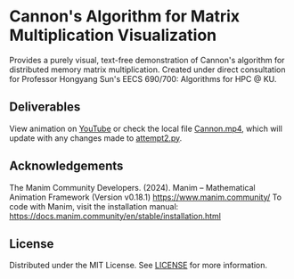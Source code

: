 # Cannon's Algorithm for Matrix Multiplication Visualization

Provides a purely visual, text-free demonstration of Cannon's algorithm for distributed memory matrix multiplication. Created under direct consultation for Professor Hongyang Sun's EECS 690/700: Algorithms for HPC @ KU. 

## Deliverables
View animation on [YouTube](https://youtu.be/MRqcUdIfZno?si=TSSNeMEImvg12W3N)
or check the local file [Cannon.mp4](media/videos/attempt2/1080p60/Cannon.mp4), which will update with any changes made to [attempt2.py](attempt2.py).

## Acknowledgements 
The Manim Community Developers. (2024). Manim – Mathematical Animation Framework (Version v0.18.1) https://www.manim.community/
To code with Manim, visit the installation manual: https://docs.manim.community/en/stable/installation.html

## License

Distributed under the MIT License. See [LICENSE](LICENSE.md) for more information.
